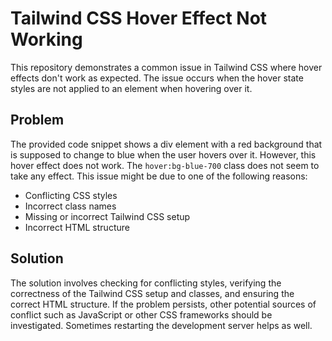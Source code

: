 # Tailwind CSS Hover Effect Not Working

This repository demonstrates a common issue in Tailwind CSS where hover effects don't work as expected. The issue occurs when the hover state styles are not applied to an element when hovering over it.

## Problem
The provided code snippet shows a div element with a red background that is supposed to change to blue when the user hovers over it. However, this hover effect does not work. The `hover:bg-blue-700` class does not seem to take any effect. This issue might be due to one of the following reasons:

* Conflicting CSS styles
* Incorrect class names
* Missing or incorrect Tailwind CSS setup
* Incorrect HTML structure

## Solution
The solution involves checking for conflicting styles, verifying the correctness of the Tailwind CSS setup and classes, and ensuring the correct HTML structure.  If the problem persists, other potential sources of conflict such as JavaScript or other CSS frameworks should be investigated.  Sometimes restarting the development server helps as well.